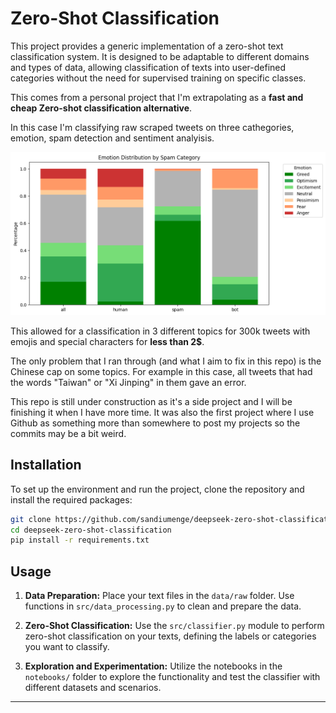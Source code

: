 # Zero-Shot Classification

This project provides a generic implementation of a zero-shot text classification system. It is designed to be adaptable to different domains and types of data, allowing classification of texts into user-defined categories without the need for supervised training on specific classes.

This comes from a personal project that I'm extrapolating as a **fast and cheap Zero-shot classification alternative**.

In this case I'm classifying raw scraped tweets on three cathegories, emotion, spam detection and sentiment analyisis.

![Alt text](images/emotion_distribution.png)

This allowed for a classification in 3 different topics for 300k tweets with emojis and special characters for **less than 2$**.

The only problem that I ran through (and what I aim to fix in this repo) is the Chinese cap on some topics. For example in this case, all tweets that had the words "Taiwan" or "Xi Jinping" in them gave an error.

This repo is still under construction as it's a side project and I will be finishing it when I have more time.
It was also the first project where I use Github as something more than somewhere to post my projects so the commits may be a bit weird.

## Installation

To set up the environment and run the project, clone the repository and install the required packages:

```bash
git clone https://github.com/sandiumenge/deepseek-zero-shot-classification.git
cd deepseek-zero-shot-classification
pip install -r requirements.txt
```

## Usage

1. **Data Preparation:** Place your text files in the `data/raw` folder. Use functions in `src/data_processing.py` to clean and prepare the data.

2. **Zero-Shot Classification:** Use the `src/classifier.py` module to perform zero-shot classification on your texts, defining the labels or categories you want to classify.

3. **Exploration and Experimentation:** Utilize the notebooks in the `notebooks/` folder to explore the functionality and test the classifier with different datasets and scenarios.

---
